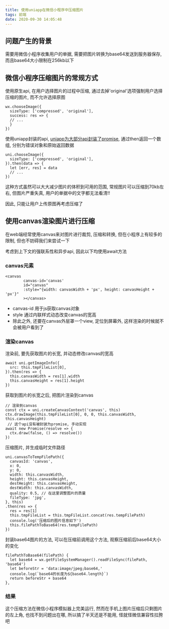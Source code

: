 ```yaml
---
title: 使用uniapp在微信小程序中压缩图片
tags: 前端
date: 2020-09-30 14:05:48
---
```


## 问题产生的背景
需要用微信小程序收集用户的单据, 需要把图片转换为base64发送到服务器保存, 而且base64大小限制在256kb以下

## 微信小程序压缩图片的常规方式
使用原生api, 在用户选择图片的过程中压缩, 通过去掉'original'选项强制用户选择压缩的图片, 而不允许选择原图
```
wx.chooseImage({
  sizeType: ['compressed', 'original'],
  success: res => {
  // ...
  }   
})
```

使用uniapp封装的api, [uniapp为大部分api封装了promise](https://uniapp.dcloud.io/api/README?id=promise-%e5%b0%81%e8%a3%85), 通过then返回一个数组, 分别为错误对象和原始返回数据
```
uni.chooseImage({
  sizeType: ['compressed', 'original'],
}).then(data => {
  let [err, res] = data
  // ...
})
```

这种方式虽然可以大大减少图片的体积到可用的范围, 常规图片可以压缩到70kb左右, 但图片严重失真, 用户的单据中的文字都无法看清!!

因此, 只能让用户上传原图再考虑压缩了

## 使用canvas渲染图片进行压缩
在web端经常使用canvas来对图片进行裁剪, 压缩和转换, 但在小程序上有较多的限制, 但也不妨碍我们来尝试一下

考虑到上下文的强联系性和异步api, 因此以下均使用await方法

### canvas元素
```
<canvas
        canvas-id='canvas' 
        id="canvas"
        :style="{width: canvasWidth + 'px', height: canvasHeight + 'px'}"
        ></canvas>
```

- canvas-id 用于js获取canvas对象
- style 通过内联样式动态改变canvas的宽高
- 除此之外, 还要在canvas外层罩一个view, 定位到屏幕外, 这样渲染的时候就不会被用户看到了

### 渲染canvas
渲染前, 要先获取图片的长宽, 并动态修改canvas的宽高
```
await uni.getImageInfo({
  src: this.tmpFileList[0],
}).then(res => {
  this.canvasWidth = res[1].width
  this.canvasHeight = res[1].height
})
```

获取到图片的长宽之后, 把图片渲染到canvas
```
// 渲染到canvas
const ctx = uni.createCanvasContext('canvas', this)
ctx.drawImage(this.tmpFileList[0], 0, 0, this.canvasWidth, this.canvasHeight)
 // 这个api没有被封装为promise, 手动实现
await new Promise(resolve => {
  ctx.draw(false, () => resolve())
})
```

压缩图片, 并生成临时文件路径
```
uni.canvasToTempFilePath({
  canvasId: 'canvas',
  x: 0,
  y: 0,
  width: this.canvasWidth,
  height: this.canvasHeight,
  destHeight: this.canvasHeight,
  destWidth: this.canvasWidth,
  quality: 0.5, // 在这里调整图片的质量
  fileType: 'jpg',
}, this)
.then(res => {
  res = res[1]
  this.tmpFileList = this.tmpFileList.concat(res.tempFilePath)
  console.log('压缩后的图片信息如下')
  this.filePathToBase64(res.tempFilePath)
})
```

封装base64图片的方法, 可以在压缩前调用这个方法, 观察压缩前后base64大小的变化
```
filePathToBase64(filePath) {
  let base64 = wx.getFileSystemManager().readFileSync(filePath, 'base64')
  let beforeStr = 'data:image/jpeg;base64,'
  console.log(`base64的长度为${base64.length}`)
  return beforeStr + base64
},
```

### 结果
这个压缩方法在微信小程序模拟器上完美运行, 然而在手机上图片压缩后只剩图片的左上角, 也找不到问题出在哪, 所以搞了半天还是不能用, 怪就怪微信兼容性拉胯吧
